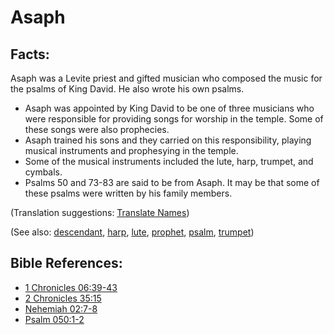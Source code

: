# Asaph #

## Facts: ##

Asaph was a Levite priest and gifted musician who composed the music for the psalms of King David. He also wrote his own psalms.

* Asaph was appointed by King David to be one of three musicians who were responsible for providing songs for worship in the temple. Some of these songs were also prophecies.
* Asaph trained his sons and they carried on this responsibility, playing musical instruments and prophesying in the temple.
* Some of the musical instruments included the lute, harp, trumpet, and cymbals.
* Psalms 50 and 73-83 are said to be from Asaph. It may be that some of these psalms were written by his family members.

(Translation suggestions: [Translate Names](https://git.door43.org/Door43/en-ta-translate-vol1/src/master/content/translate_names.md))

(See also: [descendant](../other/descendant.md), [harp](../other/harp.md), [lute](../other/lute.md), [prophet](../kt/prophet.md), [psalm](../other/psalm.md), [trumpet](../other/trumpet.md))

## Bible References: ##

* [1 Chronicles 06:39-43](https://door43.org/en/bible/notes/1ch/06/39)
* [2 Chronicles 35:15](https://door43.org/en/bible/notes/2ch/35/15)
* [Nehemiah 02:7-8](https://door43.org/en/bible/notes/neh/02/07)
* [Psalm 050:1-2](https://door43.org/en/bible/notes/psa/050/001)

